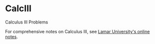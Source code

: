 # CalcIII
Calculus III Problems

For comprehensive notes on Calculus III, see
[Lamar University's online notes](https://tutorial.math.lamar.edu/Classes/CalcIII/CalcIII.aspx).
